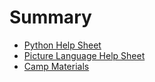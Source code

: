 # Summary
* [Python Help Sheet](helpsheet.md)
* [Picture Language Help Sheet](pict-lang-helphsheet.md)
* [Camp Materials](camp-materials.md)
